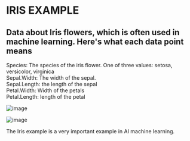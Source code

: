 # IRIS EXAMPLE  
## Data about Iris flowers, which is often used in machine learning. Here's what each data point means  
  
Species: The species of the iris flower. One of three values: setosa, versicolor, virginica  
Sepal.Width: The width of the sepal.  
Sepal.Length: the length of the sepal  
Petal.Width: Width of the petals  
Petal.Length: length of the petal  

![image](https://github.com/KoshCocna/visualization_data-iris-_using_seaborn/assets/76080450/45df56b9-d4be-44b2-b02f-3eaf15363ff0)

![image](https://github.com/KoshCocna/visualization_data-iris-_using_seaborn/assets/76080450/a33a100b-025c-4b75-91c7-d5499d4f7680)

The Iris example is a very important example in AI machine learning.  
